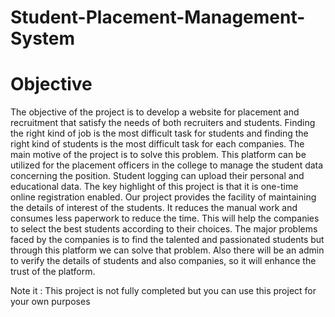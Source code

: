 # Student-Placement-Management-System

# Objective

The objective of the project is to develop a website for placement and recruitment that satisfy the needs of both recruiters and students. Finding the right kind of job is the most difficult task for students and finding the right kind of students is the most difficult task for each companies. The main motive of the project is to solve this problem. This platform can be utilized for the placement officers in the college to manage the student data concerning the position. Student logging can upload their personal and educational data. The key highlight of this project is that it is one-time online registration enabled. Our project provides the facility of maintaining the details of interest of the students. It reduces the manual work and consumes less paperwork to reduce the time. This will help the companies to select the best students according to their choices. The major problems faced by the companies is to find the talented and passionated students but through this platform we can solve that problem. Also there will be an admin to verify the details of students and also companies, so it will enhance the trust of the platform.

Note it : This project is not fully completed  but you can use this project for your own purposes 
